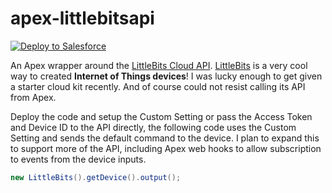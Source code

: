 apex-littlebitsapi
==================

<a href="https://githubsfdeploy.herokuapp.com?owner=afawcett&repo=apex-littlebitsapi">
  <img alt="Deploy to Salesforce"
       src="https://raw.githubusercontent.com/afawcett/githubsfdeploy/master/src/main/webapp/resources/img/deploy.png">
</a>

An Apex wrapper around the [LittleBits Cloud API](http://developer.littlebitscloud.cc/preview). [LittleBits](http://littlebits.cc/cloud) is a very cool way to created **Internet of Things devices**! I was lucky enough to get given a starter cloud kit recently. And of course could not resist calling its API from Apex.

Deploy the code and setup the Custom Setting or pass the Access Token and Device ID to the API directly, the following code uses the Custom Setting and sends the default command to the device. I plan to expand this to support more of the API, including Apex web hooks to allow subscription to events from the device inputs.

```java
new LittleBits().getDevice().output();
```
